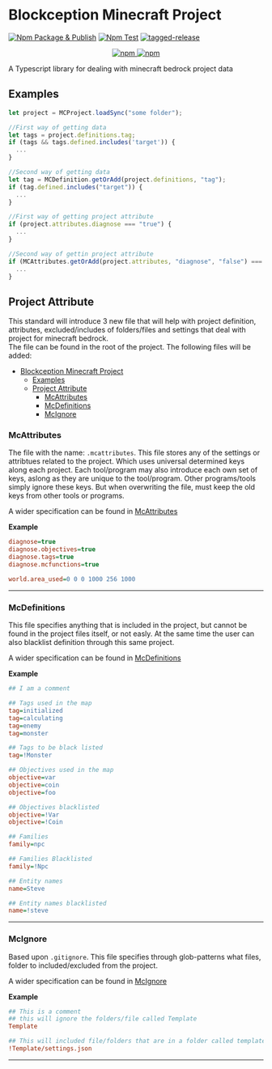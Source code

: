 # Blockception Minecraft Project

[![Npm Package & Publish](https://github.com/Blockception/BC-Minecraft-Project/actions/workflows/npm-publish.yml/badge.svg)](https://github.com/Blockception/BC-Minecraft-Project/actions/workflows/npm-publish.yml)
[![Npm Test](https://github.com/Blockception/BC-Minecraft-Project/actions/workflows/npm-test.yml/badge.svg)](https://github.com/Blockception/BC-Minecraft-Project/actions/workflows/npm-test.yml)
[![tagged-release](https://github.com/Blockception/BC-Minecraft-Project/actions/workflows/tagged-release.yml/badge.svg)](https://github.com/Blockception/BC-Minecraft-Project/actions/workflows/tagged-release.yml)

<p align="center">
  <a href="https://www.npmjs.com/package/bc-minecraft-project">
  	<img alt="npm" src="https://img.shields.io/npm/v/bc-minecraft-project">
		<img alt="npm" src="https://img.shields.io/npm/dt/bc-minecraft-project">
  </a>
</p>

A Typescript library for dealing with minecraft bedrock project data

## Examples

```ts
let project = MCProject.loadSync("some folder");

//First way of getting data
let tags = project.definitions.tag;
if (tags && tags.defined.includes('target')) {
  ...
}

//Second way of getting data
let tag = MCDefinition.getOrAdd(project.definitions, "tag");
if (tag.defined.includes("target")) {
  ...
}

//First way of getting project attribute
if (project.attributes.diagnose === "true") {
  ...
}

//Second way of gettin project attribute
if (MCAttributes.getOrAdd(project.attributes, "diagnose", "false") === "true") {
  ...
}

```

## Project Attribute

This standard will introduce 3 new file that will help with project definition, attributes, excluded/includes of folders/files and settings that deal with project for minecraft
bedrock.  
The file can be found in the root of the project. The following files will be added:

- [Blockception Minecraft Project](#blockception-minecraft-project)
  - [Examples](#examples)
  - [Project Attribute](#project-attribute)
    - [McAttributes](#mcattributes)
    - [McDefinitions](#mcdefinitions)
    - [McIgnore](#mcignore)

### McAttributes

The file with the name: `.mcattributes`. This file stores any of the settings or attribtues related to the project. Which uses universal determined keys along each project. Each
tool/program may also introduce each own set of keys, aslong as they are unique to the tool/program. Other programs/tools simply ignore these keys. But when overwriting the file,
must keep the old keys from other tools or programs.

A wider specification can be found in [McAttributes](mcattributes.md)

**Example**

```ini
diagnose=true
diagnose.objectives=true
diagnose.tags=true
diagnose.mcfunctions=true

world.area_used=0 0 0 1000 256 1000
```

---

### McDefinitions

This file specifies anything that is included in the project, but cannot be found in the project files itself, or not easly. At the same time the user can also blacklist definition
through this same project.

A wider specification can be found in [McDefinitions](mcdefinitions.md)

**Example**

```ini
## I am a comment

## Tags used in the map
tag=initialized
tag=calculating
tag=enemy
tag=monster

## Tags to be black listed
tag=!Monster

## Objectives used in the map
objective=var
objective=coin
objective=foo

## Objectives blacklisted
objective=!Var
objective=!Coin

## Families
family=npc

## Families Blacklisted
family=!Npc

## Entity names
name=Steve

## Entity names blacklisted
name=!steve
```

---

### McIgnore

Based upon `.gitignore`. This file specifies through glob-patterns what files, folder to included/excluded from the project.

A wider specification can be found in [McIgnore](mcignore.md)

**Example**

```ini
## This is a comment
## this will ignore the folders/file called Template
Template

## This will included file/folders that are in a folder called template and have the name and extension: settings.json
!Template/settings.json
```

---
